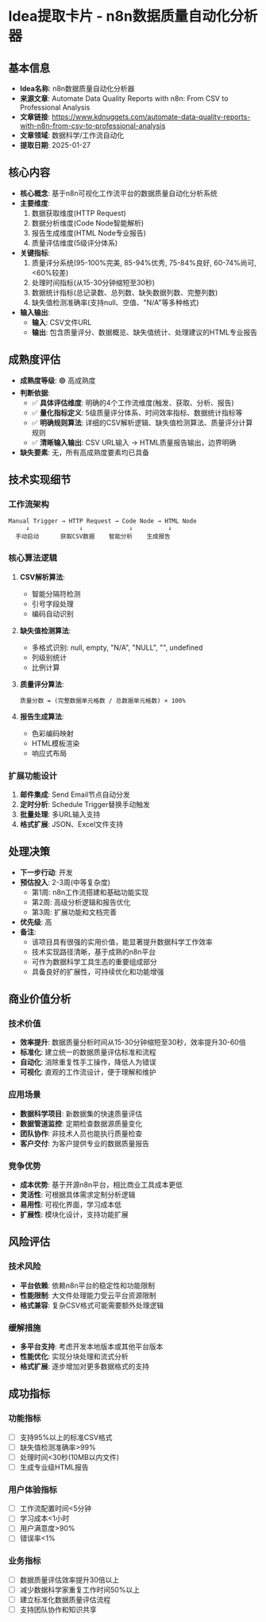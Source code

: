 # Idea提取卡片 - n8n数据质量自动化分析器

## 基本信息
- **Idea名称**: n8n数据质量自动化分析器
- **来源文章**: Automate Data Quality Reports with n8n: From CSV to Professional Analysis
- **文章链接**: https://www.kdnuggets.com/automate-data-quality-reports-with-n8n-from-csv-to-professional-analysis
- **文章领域**: 数据科学/工作流自动化
- **提取日期**: 2025-01-27

## 核心内容
- **核心概念**: 基于n8n可视化工作流平台的数据质量自动化分析系统
- **主要维度**: 
  1. 数据获取维度(HTTP Request)
  2. 数据分析维度(Code Node智能解析)
  3. 报告生成维度(HTML Node专业报告)
  4. 质量评估维度(5级评分体系)
- **关键指标**: 
  1. 质量评分系统(95-100%完美, 85-94%优秀, 75-84%良好, 60-74%尚可, <60%较差)
  2. 处理时间指标(从15-30分钟缩短至30秒)
  3. 数据统计指标(总记录数、总列数、缺失数据列数、完整列数)
  4. 缺失值检测准确率(支持null、空值、"N/A"等多种格式)
- **输入输出**: 
  - **输入**: CSV文件URL
  - **输出**: 包含质量评分、数据概览、缺失值统计、处理建议的HTML专业报告

## 成熟度评估
- **成熟度等级**: 🟢 高成熟度
- **判断依据**: 
  - ✅ **具体评估维度**: 明确的4个工作流维度(触发、获取、分析、报告)
  - ✅ **量化指标定义**: 5级质量评分体系、时间效率指标、数据统计指标等
  - ✅ **明确规则算法**: 详细的CSV解析逻辑、缺失值检测算法、质量评分计算规则
  - ✅ **清晰输入输出**: CSV URL输入 → HTML质量报告输出，边界明确
- **缺失要素**: 无，所有高成熟度要素均已具备

## 技术实现细节

### 工作流架构
```
Manual Trigger → HTTP Request → Code Node → HTML Node
     ↓              ↓             ↓          ↓
  手动启动      获取CSV数据    智能分析    生成报告
```

### 核心算法逻辑
1. **CSV解析算法**:
   - 智能分隔符检测
   - 引号字段处理
   - 编码自动识别

2. **缺失值检测算法**:
   - 多格式识别: null, empty, "N/A", "NULL", "", undefined
   - 列级别统计
   - 比例计算

3. **质量评分算法**:
   ```
   质量分数 = (完整数据单元格数 / 总数据单元格数) × 100%
   ```

4. **报告生成算法**:
   - 色彩编码映射
   - HTML模板渲染
   - 响应式布局

### 扩展功能设计
1. **邮件集成**: Send Email节点自动分发
2. **定时分析**: Schedule Trigger替换手动触发
3. **批量处理**: 多URL输入支持
4. **格式扩展**: JSON、Excel文件支持

## 处理决策
- **下一步行动**: 开发
- **预估投入**: 2-3周(中等复杂度)
  - 第1周: n8n工作流搭建和基础功能实现
  - 第2周: 高级分析逻辑和报告优化
  - 第3周: 扩展功能和文档完善
- **优先级**: 高
- **备注**: 
  - 该项目具有很强的实用价值，能显著提升数据科学工作效率
  - 技术实现路径清晰，基于成熟的n8n平台
  - 可作为数据科学工具生态的重要组成部分
  - 具备良好的扩展性，可持续优化和功能增强

## 商业价值分析

### 技术价值
- **效率提升**: 数据质量分析时间从15-30分钟缩短至30秒，效率提升30-60倍
- **标准化**: 建立统一的数据质量评估标准和流程
- **自动化**: 消除重复性手工操作，降低人为错误
- **可视化**: 直观的工作流设计，便于理解和维护

### 应用场景
- **数据科学项目**: 新数据集的快速质量评估
- **数据管道监控**: 定期检查数据源质量变化
- **团队协作**: 非技术人员也能执行质量检查
- **客户交付**: 为客户提供专业的数据质量报告

### 竞争优势
- **成本优势**: 基于开源n8n平台，相比商业工具成本更低
- **灵活性**: 可根据具体需求定制分析逻辑
- **易用性**: 可视化界面，学习成本低
- **扩展性**: 模块化设计，支持功能扩展

## 风险评估

### 技术风险
- **平台依赖**: 依赖n8n平台的稳定性和功能限制
- **性能限制**: 大文件处理能力受云平台资源限制
- **格式兼容**: 复杂CSV格式可能需要额外处理逻辑

### 缓解措施
- **多平台支持**: 考虑开发本地版本或其他平台版本
- **性能优化**: 实现分块处理和流式分析
- **格式扩展**: 逐步增加对更多数据格式的支持

## 成功指标

### 功能指标
- [ ] 支持95%以上的标准CSV格式
- [ ] 缺失值检测准确率>99%
- [ ] 处理时间<30秒(10MB以内文件)
- [ ] 生成专业级HTML报告

### 用户体验指标
- [ ] 工作流配置时间<5分钟
- [ ] 学习成本<1小时
- [ ] 用户满意度>90%
- [ ] 错误率<1%

### 业务指标
- [ ] 数据质量评估效率提升30倍以上
- [ ] 减少数据科学家重复工作时间50%以上
- [ ] 建立标准化数据质量评估流程
- [ ] 支持团队协作和知识共享